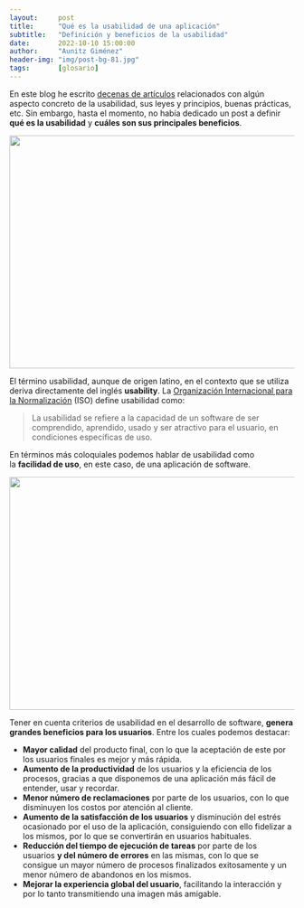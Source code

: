 ```yaml
---
layout:     post
title:      "Qué es la usabilidad de una aplicación"
subtitle:   "Definición y beneficios de la usabilidad"
date:       2022-10-10 15:00:00
author:     "Aunitz Giménez"
header-img: "img/post-bg-81.jpg"
tags:       [glosario]
---
```


<p>En este blog he escrito <a href="{{ site.baseurl }}/tags/">decenas de artículos</a> relacionados con algún aspecto concreto de la usabilidad, sus leyes y principios, buenas prácticas, etc. Sin embargo, hasta el momento, no había dedicado un post a definir <strong>qué es la usabilidad</strong> y <strong>cuáles son sus principales beneficios</strong>.</p>

<p><img src="{{ site.baseurl }}/img/que-es-la-usabilidad-de-una-aplicacion-01.jpg" loading="lazy" alt="" width="722" height="412"></p>

<p>El término usabilidad, aunque de origen latino, en el contexto que se utiliza deriva directamente del inglés <strong>usability</strong>. La <a href="https://www.iso.org/" target="_blank" rel="noopener noreferrer">Organización Internacional para la Normalización</a> (ISO) define usabilidad como:</p>

<blockquote>La usabilidad se refiere a la capacidad de un software de ser comprendido, aprendido, usado y ser atractivo para el usuario, en condiciones específicas de uso.</blockquote>

<p>En términos más coloquiales podemos hablar de usabilidad como la <strong>facilidad de uso</strong>, en este caso, de una aplicación de software.</p>

<p><img src="{{ site.baseurl }}/img/que-es-la-usabilidad-de-una-aplicacion-02.jpg" loading="lazy" alt="" width="722" height="412"></p>

<p>Tener en cuenta criterios de usabilidad en el desarrollo de software, <strong>genera grandes beneficios para los usuarios</strong>. Entre los cuales podemos destacar:</p>

<ul>
	<li><strong>Mayor calidad</strong> del producto final, con lo que la aceptación de este por los usuarios finales es mejor y más rápida.</li>
	<li><strong>Aumento de la productividad</strong> de los usuarios y la eficiencia de los procesos, gracias a que disponemos de una aplicación más fácil de entender, usar y recordar.</li>
	<li><strong>Menor número de reclamaciones</strong> por parte de los usuarios, con lo que disminuyen los costos por atención al cliente.</li>
	<li><strong>Aumento de la satisfacción de los usuarios</strong> y disminución del estrés ocasionado por el uso de la aplicación, consiguiendo con ello fidelizar a los mismos, por lo que se convertirán en usuarios habituales.</li>
	<li><strong>Reducción del tiempo de ejecución de tareas</strong> por parte de los usuarios <strong>y del número de errores</strong> en las mismas, con lo que se consigue un mayor número de procesos finalizados exitosamente y un menor número de abandonos en los mismos.</li>
	<li><strong>Mejorar la experiencia global del usuario</strong>, facilitando la interacción y por lo tanto transmitiendo una imagen más amigable.</li>
</ul>